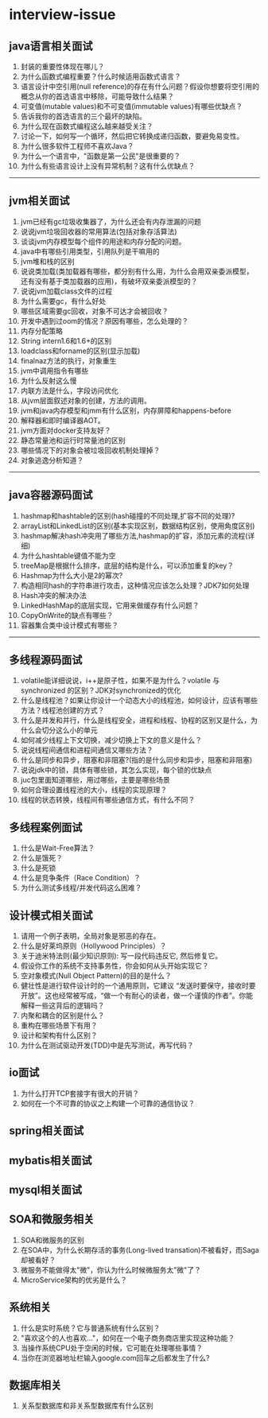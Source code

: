# interview-issue

## java语言相关面试
1. 封装的重要性体现在哪儿？
2. 为什么函数式编程重要？什么时候适用函数式语言？
3. 语言设计中空引用(null reference)的存在有什么问题？假设你想要将空引用的概念从你的首选语言中移除，可能导致什么结果？
4. 可变值(mutable values)和不可变值(immutable values)有哪些优缺点？
5.  告诉我你的首选语言的三个最坏的缺陷。
6.  为什么现在函数式编程这么越来越受关注？
7.  讨论一下，如何写一个循环，然后把它转换成递归函数，要避免易变性。
8.  为什么很多软件工程师不喜欢Java？
9.  为什么一个语言中，"函数是第一公民"是很重要的？
10. 为什么有些语言设计上没有异常机制？这有什么优缺点？
------
## jvm相关面试
1. jvm已经有gc垃圾收集器了，为什么还会有内存泄漏的问题
2. 说说jvm垃圾回收器的常用算法(包括对象存活算法) 
3. 谈谈jvm内存模型每个组件的用途和内存分配的问题。
4. java中有哪些引用类型，引用队列是干嘛用的
5. jvm堆和栈的区别
6. 说说类加载(类加载器有哪些，都分别有什么用，为什么会用双亲委派模型，还有没有基于类加载器的应用)，有破坏双亲委派模型的？
7. 说说jvm加载class文件的过程
8. 为什么需要gc，有什么好处
9. 哪些区域需要gc回收，对象不可达才会被回收？
10. 开发中遇到过oom的情况？原因有哪些，怎么处理的？
11. 内存分配策略
12. String intern1.6和1.6+的区别
13. loadclass和forname的区别(显示加载)
14. finalnaz方法的执行，对象重生
15. jvm中调用指令有哪些
16. 为什么反射这么慢
17. 内联方法是什么，字段访问优化
18. 从jvm层面叙述对象的创建，方法的调用。
19. jvm和java内存模型和jmm有什么区别，内存屏障和happens-before
20. 解释器和即时编译器AOT。
21. jvm方面对docker支持友好？
22. 静态常量池和运行时常量池的区别
23. 哪些情况下的对象会被垃圾回收机制处理掉？
24. 对象逃逸分析知道？

------
## java容器源码面试
1. hashmap和hashtable的区别(hash碰撞的不同处理,扩容不同的处理)?
2. arrayList和LinkedList的区别(基本实现区别，数据结构区别，使用角度区别)
3. hashmap解决hash冲突用了哪些方法,hashmap的扩容，添加元素的流程(详细)
4. 为什么hashtable键值不能为空
5. treeMap是根据什么排序，底层的结构是什么，可以添加重复的key？  
6. Hashmap为什么大小是2的幂次?
7. 构造相同hash的字符串进行攻击，这种情况应该怎么处理？JDK7如何处理      
8. Hash冲突的解决办法
9. LinkedHashMap的底层实现，它用来做缓存有什么问题？
10. CopyOnWrite的缺点有哪些？  
11. 容器集合类中设计模式有哪些？

------
## 多线程源码面试
1. volatile能详细说说，i++是原子性，如果不是为什么？volatile 与 synchronized 的区别？JDK对synchronized的优化
2. 什么是线程池？如果让你设计一个动态大小的线程池，如何设计，应该有哪些方法？线程池创建的方式？
3. 什么是并发和并行，什么是线程安全，进程和线程、协程的区别又是什么，为什么会切分这么小的单元
4. 如何减少线程上下文切换，减少切换上下文的意义是什么？
5. 说说线程间通信和进程间通信又哪些方法？
6. 什么是同步和异步，阻塞和非阻塞?(指的是什么同步和异步，阻塞和非阻塞)
7. 说说jdk中的锁，具体有哪些锁，其怎么实现，每个锁的优缺点
8. juc包里面知道哪些，用过哪些，主要是哪些场景
9. 如何合理设置线程池的大小，线程的实现原理？
10. 线程的状态转换，线程间有哪些通信方式，有什么不同？
## 多线程案例面试
1. 什么是Wait-Free算法？
2. 什么是饿死？
3. 什么是死锁
4. 什么是竞争条件（Race Condition）？
5. 为什么测试多线程/并发代码这么困难？
## 设计模式相关面试
1. 请用一个例子表明，全局对象是邪恶的存在。
2. 什么是好莱坞原则（Hollywood Principles）？
3. 关于迪米特法则(最少知识原则): 写一段代码违反它, 然后修复它。
4. 假设你工作的系统不支持事务性，你会如何从头开始实现它？
5. 空对象模式(Null Object Pattern)的目的是什么？
6. 健壮性是进行软件设计时的一个通用原则，它建议 “发送时要保守，接收时要开放”。这也经常被写成，“做一个有耐心的读者，做一个谨慎的作者”。你能解释一些这背后的逻辑吗？
7. 内聚和耦合的区别是什么？
8. 重构在哪些场景下有用？
9. 设计和架构有什么区别？
10. 为什么在测试驱动开发(TDD)中是先写测试，再写代码？

## io面试
1. 为什么打开TCP套接字有很大的开销？
2. 如何在一个不可靠的协议之上构建一个可靠的通信协议？
## spring相关面试

## mybatis相关面试

## mysql相关面试
## SOA和微服务相关
1. SOA和微服务的区别
2. 在SOA中，为什么长期存活的事务(Long-lived transation)不被看好，而Saga却被看好？
3. 微服务不能做得太"微"，你认为什么时候微服务太"微"了？
4. MicroService架构的优劣是什么？

## 系统相关
1. 什么是实时系统？它与普通系统有什么区别？
8. "喜欢这个的人也喜欢..."，如何在一个电子商务商店里实现这种功能？
9. 当操作系统CPU处于空闲的时候，它可能在处理哪些事情？
10. 当你在浏览器地址栏输入google.com回车之后都发生了什么?

## 数据库相关
1. 关系型数据库和非关系型数据库有什么区别


